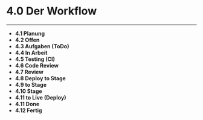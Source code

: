 # 4.0 Der Workflow

---

* **4.1 Planung**
* **4.2 Offen**
* **4.3 Aufgaben \(ToDo\)**
* **4.4 In Arbeit**
* **4.5 Testing \(CI\)**
* **4.6 Code Review**
* **4.7 Review**
* **4.8 Deploy to Stage**
* **4.9 to Stage**
* **4.10 Stage**
* **4.11 to Live \(Deploy\)**
* **4.11 Done**
* **4.12 Fertig**



